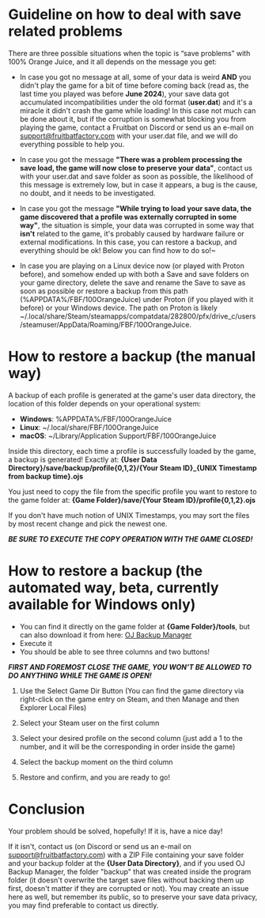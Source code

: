 # Guideline on how to deal with save related problems

There are three possible situations when the topic is “save problems” with 100% Orange Juice, and it all depends on the message you get:

- In case you got no message at all, some of your data is weird **AND** you didn't play the game for a bit of time before coming back (read as, the last time you played was before **June 2024**), your save data got accumulated incompatibilities under the old format (**user.dat**) and it's a miracle it didn't crash the game while loading! In this case not much can be done about it, but if the corruption is somewhat blocking you from playing the game, contact a Fruitbat on Discord or send us an e-mail on support@fruitbatfactory.com with your user.dat file, and we will do everything possible to help you.

- In case you got the message **"There was a problem processing the save load, the game will now close to preserve your data"**, contact us with your user.dat and save folder as soon as possible, the likelihood of this message is extremely low, but in case it appears, a bug is the cause, no doubt, and it needs to be investigated.

- In case you got the message **"While trying to load your save data, the game discovered that a profile was externally corrupted in some way"**, the situation is simple, your data was corrupted in some way that **isn't** related to the game, it's probably caused by hardware failure or external modifications. In this case, you can restore a backup, and everything should be ok! Below you can find how to do so!~

- In case you are playing on a Linux device now (or played with Proton before), and somehow ended up with both a Save and save folders on your game directory, delete the save and rename the Save to save as soon as possible or restore a backup from this path (%APPDATA%/FBF/100OrangeJuice) under Proton (if you played with it before) or your Windows device. The path on Proton is likely ~/.local/share/Steam/steamapps/compatdata/282800/pfx/drive_c/users/steamuser/AppData/Roaming/FBF/100OrangeJuice.


# How to restore a backup (the manual way)

A backup of each profile is generated at the game's user data directory, the location of this folder depends on your operational system:

- **Windows**: %APPDATA%/FBF/100OrangeJuice
- **Linux**: ~/.local/share/FBF/100OrangeJuice
- **macOS**: ~/Library/Application Support/FBF/100OrangeJuice

Inside this directory, each time a profile is successfully loaded by the game, a backup is generated! Exactly at:
**{User Data Directory}/save/backup/profile{0,1,2}/{Your Steam ID}_{UNIX Timestamp from backup time}.ojs**

You just need to copy the file from the specific profile you want to restore to the game folder at:
**{Game Folder}/save/{Your Steam ID}/profile{0,1,2}.ojs**

If you don't have much notion of UNIX Timestamps, you may sort the files by most recent change and pick the newest one.

***BE SURE TO EXECUTE THE COPY OPERATION WITH THE GAME CLOSED!***


# How to restore a backup (the automated way, beta, currently available for Windows only)

- You can find it directly on the game folder at **{Game Folder}/tools**, but can also download it from here: [OJ Backup Manager](https://github.com/FruitbatFactory/100-Orange-Juice/raw/refs/heads/main/help/OJBackupManager.zip)
- Execute it
- You should be able to see three columns and two buttons!

***FIRST AND FOREMOST CLOSE THE GAME, YOU WON'T BE ALLOWED TO DO ANYTHING WHILE THE GAME IS OPEN!***

1) Use the Select Game Dir Button
(You can find the game directory via right-click on the game entry on Steam, and then Manage and then Explorer Local Files)

2) Select your Steam user on the first column

3) Select your desired profile on the second column (just add a 1 to the number, and it will be the corresponding in order inside the game)

4) Select the backup moment on the third column

5) Restore and confirm, and you are ready to go!

# Conclusion

Your problem should be solved, hopefully! If it is, have a nice day!

If it isn't, contact us (on Discord or send us an e-mail on support@fruitbatfactory.com) with a ZIP File containing your save folder and your backup folder at the **{User Data Directory}**, and if you used OJ Backup Manager, the folder "backup" that was created inside the program folder (it doesn't overwrite the target save files without backing them up first, doesn't matter if they are corrupted or not). You may create an issue here as well, but remember its public, so to preserve your save data privacy, you may find preferable to contact us directly.
